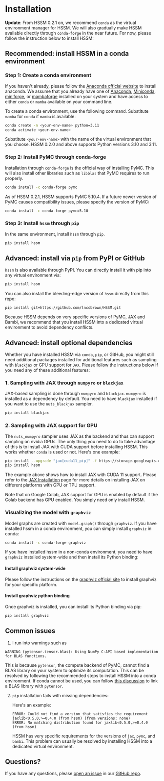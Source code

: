 # Installation

**Update**: From HSSM 0.2.1 on, we recommend `conda` as the virtual environment manager for HSSM. We will also gradually make HSSM available directly through `conda-forge` in the near future. For now, please follow the instruction below to install HSSM:

## Recommended: install HSSM in a conda environment

### Step 1: Create a conda environment

If you haven't already, please follow the [Anaconda official website](https://www.anaconda.com/download) to install anaconda. We assume that you already have one of [Anaconda](https://www.anaconda.com/download), [Miniconda](https://docs.anaconda.com/free/miniconda/index.html), [miniforge](https://github.com/conda-forge/miniforge/releases), or [mambaforge](https://github.com/conda-forge/miniforge/releases) installed on your system and have access to either `conda` or `mamba` available on your command line.

To create a conda environment, use the following command. Substitute `mamba` for `conda` if `mamba` is available:

```bash
conda create -n <your-env-name> python=3.11
conda activate <your-env-name>
```

Substitute `<your-env-name>` with the name of the virtual environment that you choose. HSSM 0.2.0 and above supports Python versions 3.10 and 3.11.

### Step 2: Install PyMC through conda-forge

Installation through `conda-forge` is the official way of installing PyMC. This will also install other libraries such as `libblas` that PyMC requires to run properly.

```bash
conda install -c conda-forge pymc
```

As of HSSM 0.2.1, HSSM supports PyMC 5.10.4. If a future newer version of PyMC causes compatibility issues, please specify the version of PyMC:

```bash
conda install -c conda-forge pymc=5.10
```

### Step 3: Install `hssm` through `pip`

In the same environment, install `hssm` through `pip`.

```bash
pip install hssm
```

## Advanced: install via `pip` from PyPI or GitHub

`hssm` is also available through PyPI. You can directly install it with pip into any virtual environment via:

```bash
pip install hssm
```

You can also install the bleeding-edge version of `hssm` directly from this repo:

```
pip install git+https://github.com/lnccbrown/HSSM.git
```

Because HSSM depends on very specific versions of PyMC, JAX and Bambi, we recommend that
you install HSSM into a dedicated virtual environment to avoid dependency conflicts.

## Advanced: install optional dependencies

Whether you have installed HSSM via `conda`, `pip`, or GitHub, you might still need additional
packages installed for additional features such as sampling with `blackjax` or GPU support
for `JAX`. Please follow the instructions below if you need any of these additional
features:

### 1. Sampling with JAX through `numpyro` or `blackjax`

JAX-based sampling is done through `numpyro` and `blackjax`. `numpyro` is installed as
a dependency by default. You need to have `blackjax` installed if you want to use the
`nuts_blackjax` sampler.

```bash
pip install blackjax
```

### 2. Sampling with JAX support for GPU

The `nuts_numpyro` sampler uses JAX as the backend and thus can support sampling on nvidia
GPUs. The only thing you need to do to take advantage of this is to install JAX with CUDA
support before installing HSSM. This works whether `conda` is used or not. Here's one example:

```bash
pip install --upgrade "jax[cuda11_pip]" -f https://storage.googleapis.com/jax-releases/jax_cuda_releases.html
pip install hssm
```

The example above shows how to install JAX with CUDA 11 support. Please refer to the
[JAX Installation](https://jax.readthedocs.io/en/latest/installation.html) page for more
details on installing JAX on different platforms with GPU or TPU support.

Note that on Google Colab, JAX support for GPU is enabled by default if the Colab backend
has GPU enabled. You simply need only install HSSM.

### Visualizing the model with `graphviz`

Model graphs are created with `model.graph()` through `graphviz`. If you have installed
hssm in a conda environment, you can simply install `graphviz` in conda:

```bash
conda install -c conda-forge graphviz
```

If you have installed hssm in a non-conda environment, you need to have `graphviz` installed system-wide and then install its Python binding:

#### Install graphviz system-wide

Please follow the instructions on the
[graphviz official site](https://graphviz.org/download/) to install graphviz for your
specific platform.

#### Install graphviz python binding

Once graphviz is installed, you can install its Python binding via pip:

```bash
pip install graphviz
```

## Common issues

1. I run into warnings such as

```
WARNING (pytensor.tensor.blas): Using NumPy C-API based implementation for BLAS functions.
```

   This is because `pytensor`, the compute backend of PyMC, cannot find a BLAS library on your
   system to optimize its computation. This can be resolved by following the recommended
   steps to install HSSM into a conda environment. If conda cannot be used, you can follow
   [this discussion](https://github.com/pymc-devs/pytensor/issues/524) to link a BLAS library
   with `pytensor`.

2. `pip` installation fails with missing dependencies:

   Here's an example:

   ```
   ERROR: Could not find a version that satisfies the requirement jaxlib<0.5.0,>=0.4.0 (from hssm) (from versions: none)
   ERROR: No matching distribution found for jaxlib<0.5.0,>=0.4.0 (from hssm)
   ```

   HSSM has very specific requirements for the versions of `jax`, `pymc`, and `bambi`.
   This problem can usually be resolved by installing HSSM into a dedicated virtual
   environment.

## Questions?

If you have any questions, please
[open an issue](https://github.com/lnccbrown/HSSM/issues) in our
[GitHub repo](https://github.com/lnccbrown/HSSM).
